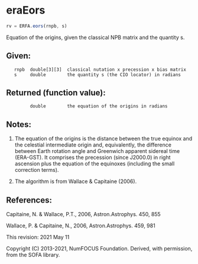 # eraEors

```js
rv = ERFA.eors(rnpb, s)
```

Equation of the origins, given the classical NPB matrix and the
quantity s.

## Given:
```
   rnpb  double[3][3]  classical nutation x precession x bias matrix
   s     double        the quantity s (the CIO locator) in radians
```

## Returned (function value):
```
         double        the equation of the origins in radians
```

## Notes:

1)  The equation of the origins is the distance between the true
    equinox and the celestial intermediate origin and, equivalently,
    the difference between Earth rotation angle and Greenwich
    apparent sidereal time (ERA-GST).  It comprises the precession
    (since J2000.0) in right ascension plus the equation of the
    equinoxes (including the small correction terms).

2)  The algorithm is from Wallace & Capitaine (2006).

## References:

   Capitaine, N. & Wallace, P.T., 2006, Astron.Astrophys. 450, 855

   Wallace, P. & Capitaine, N., 2006, Astron.Astrophys. 459, 981

This revision:  2021 May 11

Copyright (C) 2013-2021, NumFOCUS Foundation.
Derived, with permission, from the SOFA library.
